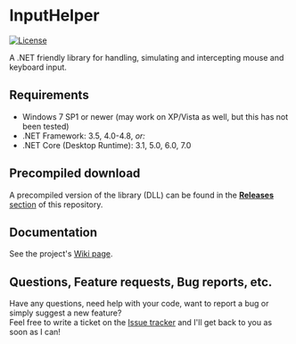 # InputHelper
[![License](https://img.shields.io/github/license/Visual-Vincent/InputHelper?style=plastic)](https://github.com/Visual-Vincent/InputHelper/blob/master/LICENSE)

A .NET friendly library for handling, simulating and intercepting mouse and keyboard input.

## Requirements
- Windows 7 SP1 or newer (may work on XP/Vista as well, but this has not been tested)
- .NET Framework: 3.5, 4.0-4.8, _or:_
- .NET Core (Desktop Runtime): 3.1, 5.0, 6.0, 7.0

## Precompiled download
A precompiled version of the library (DLL) can be found in the [**Releases** section](https://github.com/Visual-Vincent/InputHelper/releases) of this repository.

## Documentation
See the project's [Wiki page](https://github.com/Visual-Vincent/InputHelper/wiki).

## Questions, Feature requests, Bug reports, etc.
Have any questions, need help with your code, want to report a bug or simply suggest a new feature?<br/>Feel free to write a ticket on the [Issue tracker](https://github.com/Visual-Vincent/InputHelper/issues) and I'll get back to you as soon as I can!
